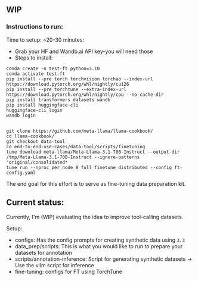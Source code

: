## WIP

### Instructions to run:

Time to setup: ~20-30 minutes:
- Grab your HF and Wandb.ai API key-you will need those
- Steps to install:

 ```
conda create -n test-ft python=3.10
conda activate test-ft
pip install --pre torch torchvision torchao --index-url https://download.pytorch.org/whl/nightly/cu126
pip install --pre torchtune --extra-index-url https://download.pytorch.org/whl/nightly/cpu --no-cache-dir
pip install transformers datasets wandb
pip install huggingface-cli
huggingface-cli login
wandb login


git clone https://github.com/meta-llama/llama-cookbook/
cd llama-cookbook/
git checkout data-tool
cd end-to-end-use-cases/data-tool/scripts/finetuning
tune download meta-llama/Meta-Llama-3.1-70B-Instruct --output-dir /tmp/Meta-Llama-3.1-70B-Instruct --ignore-patterns "original/consolidated*
tune run --nproc_per_node 8 full_finetune_distributed --config ft-config.yaml
 ```

The end goal for this effort is to serve as fine-tuning data preparation kit.

## Current status:

Currently, I'm (WIP) evaluating the idea to improve tool-calling datasets. 

Setup:
- configs: Has the config prompts for creating synthetic data using `3.3`
- data_prep/scripts: This is what you would like to run to prepare your datasets for annotation
- scripts/annotation-inference: Script for generating synthetic datasets -> Use the vllm script for inference
- fine-tuning: configs for FT using TorchTune